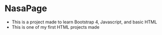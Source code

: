 # NasaPage

* This is a project made to learn Bootstrap 4, Javascript, and basic HTML
* This is one of my first HTML projects made

